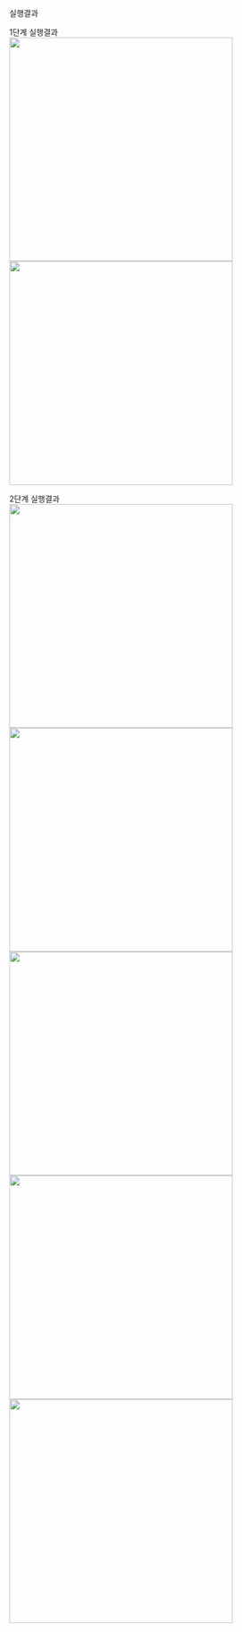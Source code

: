 실행결과

1단계 실행결과<br>
<img src = "https://github.com/GoldenWo1f/PP1_javaCRUD/blob/master/screenshots/%E1%84%89%E1%85%B3%E1%84%8F%E1%85%B3%E1%84%85%E1%85%B5%E1%86%AB%E1%84%89%E1%85%A3%E1%86%BA%202023-09-09%20%E1%84%8B%E1%85%A9%E1%84%92%E1%85%AE%207.25.56.png?raw=true" width = "400">
<img src = "https://github.com/GoldenWo1f/PP1_javaCRUD/blob/master/screenshots/%E1%84%89%E1%85%B3%E1%84%8F%E1%85%B3%E1%84%85%E1%85%B5%E1%86%AB%E1%84%89%E1%85%A3%E1%86%BA%202023-09-09%20%E1%84%8B%E1%85%A9%E1%84%92%E1%85%AE%207.26.18.png?raw=true" width = "400">

2단계 실행결과<br>
<img src = "https://github.com/GoldenWo1f/PP1_javaCRUD/blob/master/screenshots/%E1%84%89%E1%85%B3%E1%84%8F%E1%85%B3%E1%84%85%E1%85%B5%E1%86%AB%E1%84%89%E1%85%A3%E1%86%BA%202023-09-16%20%E1%84%8B%E1%85%A9%E1%84%92%E1%85%AE%204.28.51.png?raw=true" width = "400">
<img src = "https://github.com/GoldenWo1f/PP1_javaCRUD/blob/master/screenshots/%E1%84%89%E1%85%B3%E1%84%8F%E1%85%B3%E1%84%85%E1%85%B5%E1%86%AB%E1%84%89%E1%85%A3%E1%86%BA%202023-09-16%20%E1%84%8B%E1%85%A9%E1%84%92%E1%85%AE%204.29.13.png?raw=true" width = "400">
<img src = "https://github.com/GoldenWo1f/PP1_javaCRUD/blob/master/screenshots/%E1%84%89%E1%85%B3%E1%84%8F%E1%85%B3%E1%84%85%E1%85%B5%E1%86%AB%E1%84%89%E1%85%A3%E1%86%BA%202023-09-16%20%E1%84%8B%E1%85%A9%E1%84%92%E1%85%AE%204.29.28.png?raw=true" width = "400">
<img src = "https://github.com/GoldenWo1f/PP1_javaCRUD/blob/master/screenshots/%E1%84%89%E1%85%B3%E1%84%8F%E1%85%B3%E1%84%85%E1%85%B5%E1%86%AB%E1%84%89%E1%85%A3%E1%86%BA%202023-09-16%20%E1%84%8B%E1%85%A9%E1%84%92%E1%85%AE%204.29.42.png?raw=true" width = "400">
<img src = "https://github.com/GoldenWo1f/PP1_javaCRUD/blob/master/screenshots/%E1%84%89%E1%85%B3%E1%84%8F%E1%85%B3%E1%84%85%E1%85%B5%E1%86%AB%E1%84%89%E1%85%A3%E1%86%BA%202023-09-16%20%E1%84%8B%E1%85%A9%E1%84%92%E1%85%AE%204.29.55.png?raw=true" width = "400">

